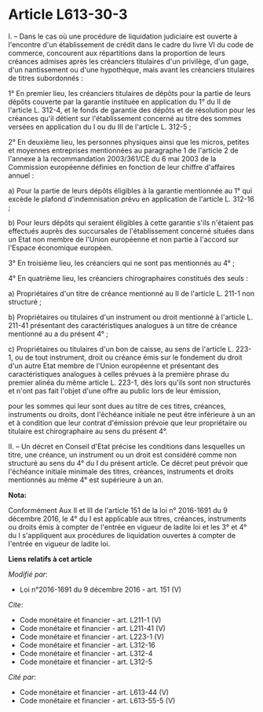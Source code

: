 # Article L613-30-3

I. – Dans le cas où une procédure de liquidation judiciaire est ouverte à l'encontre d'un établissement de crédit dans le
cadre du livre VI du code de commerce, concourent aux répartitions dans la proportion de leurs créances admises après les
créanciers titulaires d'un privilège, d'un gage, d'un nantissement ou d'une hypothèque, mais avant les créanciers titulaires
de titres subordonnés :

1° En premier lieu, les créanciers titulaires de dépôts pour la partie de leurs dépôts couverte par la garantie instituée en
application du 1° du II de l'article L. 312-4, et le fonds de garantie des dépôts et de résolution pour les créances qu'il
détient sur l'établissement concerné au titre des sommes versées en application du I ou du III de l'article L. 312-5 ;

2° En deuxième lieu, les personnes physiques ainsi que les micros, petites et moyennes entreprises mentionnées au paragraphe
1 de l'article 2 de l'annexe à la recommandation 2003/361/CE du 6 mai 2003 de la Commission européenne définies en fonction
de leur chiffre d'affaires annuel :

a) Pour la partie de leurs dépôts éligibles à la garantie mentionnée au 1° qui excède le plafond d'indemnisation prévu en
application de l'article L. 312-16 ;

b) Pour leurs dépôts qui seraient éligibles à cette garantie s'ils n'étaient pas effectués auprès des succursales de
l'établissement concerné situées dans un Etat non membre de l'Union européenne et non partie à l'accord sur l'Espace
économique européen.

3° En troisième lieu, les créanciers qui ne sont pas mentionnés au 4° ;

4° En quatrième lieu, les créanciers chirographaires constitués des seuls :

a) Propriétaires d'un titre de créance mentionné au II de l'article L. 211-1 non structuré ;

b) Propriétaires ou titulaires d'un instrument ou droit mentionné à l'article L. 211-41 présentant des caractéristiques
analogues à un titre de créance mentionné au a du présent 4° ;

c) Propriétaires ou titulaires d'un bon de caisse, au sens de l'article L. 223-1, ou de tout instrument, droit ou créance
émis sur le fondement du droit d'un autre Etat membre de l'Union européenne et présentant des caractéristiques analogues à
celles prévues à la première phrase du premier alinéa du même article L. 223-1, dès lors qu'ils sont non structurés et n'ont
pas fait l'objet d'une offre au public lors de leur émission,

pour les sommes qui leur sont dues au titre de ces titres, créances, instruments ou droits, dont l'échéance initiale ne peut
être inférieure à un an et à condition que leur contrat d'émission prévoie que leur propriétaire ou titulaire est
chirographaire au sens du présent 4°.

II. – Un décret en Conseil d'Etat précise les conditions dans lesquelles un titre, une créance, un instrument ou un droit est
considéré comme non structuré au sens du 4° du I du présent article. Ce décret peut prévoir que l'échéance initiale minimale
des titres, créances, instruments et droits mentionnés au même 4° est supérieure à un an.

**Nota:**

Conformément Aux II et III de l'article 151 de la loi n° 2016-1691 du 9 décembre 2016, le 4° du I est applicable aux titres,
créances, instruments ou droits émis à compter de l'entrée en vigueur de ladite loi et les 3° et 4° du I s'appliquent aux
procédures de liquidation ouvertes à compter de l'entrée en vigueur de ladite loi.

**Liens relatifs à cet article**

_Modifié par_:

  - Loi n°2016-1691 du 9 décembre 2016 - art. 151 (V)

_Cite_:

  - Code monétaire et financier - art. L211-1 (V)
  - Code monétaire et financier - art. L211-41 (V)
  - Code monétaire et financier - art. L223-1 (V)
  - Code monétaire et financier - art. L312-16
  - Code monétaire et financier - art. L312-4
  - Code monétaire et financier - art. L312-5

_Cité par_:

  - Code monétaire et financier - art. L613-44 (V)
  - Code monétaire et financier - art. L613-55-5 (V)
